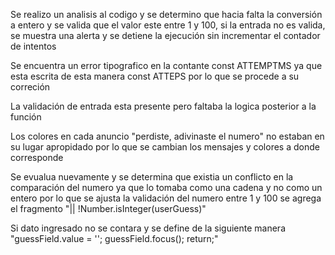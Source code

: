 Se realizo un analisis al codigo y se determino que hacia falta la conversión a entero y se valida que el valor este entre 1 y 100, si la entrada no es valida, se muestra una alerta y se detiene la ejecución sin incrementar el contador de intentos

Se encuentra un error tipografico en la contante const ATTEMPTMS ya que esta escrita de esta manera const ATTEPS por lo que se procede a su correción

La validación de entrada esta presente pero faltaba la logica posterior a la función

Los colores en cada anuncio "perdiste, adivinaste el numero" no estaban en su lugar apropidado por lo que se cambian los mensajes y colores a donde corresponde

Se evualua nuevamente y se determina que existia un conflicto en la comparación del numero ya que lo tomaba como una cadena y no como un entero por lo que se ajusta  la validación del numero entre 1 y 100 se agrega el fragmento "|| !Number.isInteger(userGuess)"

Si dato ingresado no se contara y se define de la siguiente manera "guessField.value = ''; guessField.focus(); return;"

